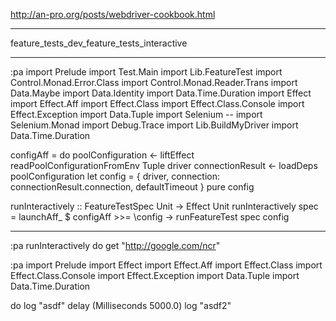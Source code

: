 http://an-pro.org/posts/webdriver-cookbook.html

-----------------

feature_tests_dev_feature_tests_interactive

-----------------

:pa
import Prelude
import Test.Main
import Lib.FeatureTest
import Control.Monad.Error.Class
import Control.Monad.Reader.Trans
import Data.Maybe
import Data.Identity
import Data.Time.Duration
import Effect
import Effect.Aff
import Effect.Class
import Effect.Class.Console
import Effect.Exception
import Data.Tuple
import Selenium
-- import Selenium.Monad
import Debug.Trace
import Lib.BuildMyDriver
import Data.Time.Duration

configAff = do
  poolConfiguration <- liftEffect readPoolConfigurationFromEnv
  Tuple driver connectionResult <- loadDeps poolConfiguration
  let config = { driver, connection: connectionResult.connection, defaultTimeout }
  pure config

runInteractively :: FeatureTestSpec Unit -> Effect Unit
runInteractively spec = launchAff_ $ configAff >>= \config -> runFeatureTest spec config

-----------------

:pa
runInteractively do
  get "http://google.com/ncr"


:pa
import Prelude
import Effect
import Effect.Aff
import Effect.Class
import Effect.Class.Console
import Effect.Exception
import Data.Tuple
import Data.Time.Duration

do
  log "asdf"
  delay (Milliseconds 5000.0)
  log "asdf2"
